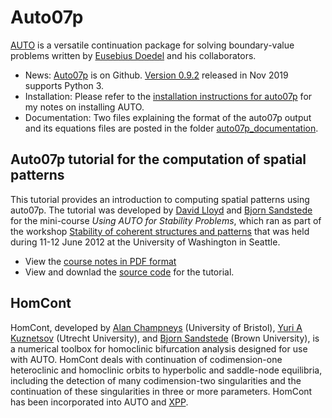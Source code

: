 # Auto07p

[AUTO](http://cmvl.cs.concordia.ca/auto/) is a versatile continuation package for solving boundary-value problems written by [Eusebius Doedel](http://users.encs.concordia.ca/~doedel/) and his collaborators.

* News: [Auto07p](https://github.com/auto-07p/) is on Github. [Version 0.9.2](https://github.com/auto-07p/auto-07p/releases/tag/v0.9.2) released in Nov 2019 supports Python 3.
* Installation: Please refer to the [installation instructions for auto07p](auto07p_installation_guide.md) for my notes on installing AUTO.
* Documentation: Two files explaining the format of the auto07p output and its equations files are posted in the folder [auto07p_documentation](auto07p_documentation/).

## Auto07p tutorial for the computation of spatial patterns

This tutorial provides an introduction to computing spatial patterns using auto07p. The tutorial was developed by [David Lloyd](http://personal.maths.surrey.ac.uk/st/D.J.Lloyd/David_Lloyd/Welcome.html) and [Bjorn Sandstede](http://www.dam.brown.edu/people/sandsted) for the mini-course _Using AUTO for Stability Problems_, which ran as part of the workshop [Stability of coherent structures and patterns](http://depts.washington.edu/bdecon/workshop2012/) that was held during 11-12 June 2012 at the University of Washington in Seattle.
* View the [course notes in PDF format](auto07p_tutorial_spatial_pattern_formation/auto07p_tutorial_spatial_pattern_formation.pdf)
* View and downlad the [source code](auto07p_tutorial_spatial_pattern_formation/) for the tutorial.

## HomCont

HomCont, developed by [Alan Champneys](http://www.enm.bris.ac.uk/anm/staff/arc.html) (University of Bristol), [Yuri A Kuznetsov](http://www.math.uu.nl/people/kuznet) (Utrecht University), and [Bjorn Sandstede](http://www.dam.brown.edu/people/sandsted) (Brown University), is a numerical toolbox for homoclinic bifurcation analysis designed for use with AUTO. HomCont deals with continuation of codimension-one heteroclinic and homoclinic orbits to hyperbolic and saddle-node equilibria, including the detection of many codimension-two singularities and the continuation of these singularities in three or more parameters. HomCont has been incorporated into AUTO and [XPP](http://www.math.pitt.edu/~bard/xpp/xpp.html).
